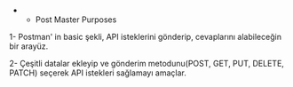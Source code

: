 * * Post Master Purposes

1- Postman' in basic şekli, API isteklerini gönderip, cevaplarını alabileceğin bir arayüz.

2- Çeşitli datalar ekleyip ve gönderim metodunu(POST, GET, PUT, DELETE, PATCH) seçerek API istekleri sağlamayı amaçlar.

